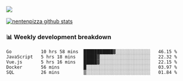 ### ![](http://img.shields.io/badge/Go-language-blue?style=for-the-badge&logo=appveyor)
[![nentenpizza github stats](https://github-readme-stats.vercel.app/api?username=nentenpizza&count_private=true)](https://github.com/anuraghazra/github-readme-stats)

### 📊 Weekly development breakdown

<!--START_SECTION:waka-->
```text
Go           10 hrs 58 mins  ███████████▓░░░░░░░░░░░░░   46.15 % 
JavaScript   5 hrs 18 mins   █████▓░░░░░░░░░░░░░░░░░░░   22.32 % 
Vue.js       5 hrs 16 mins   █████▓░░░░░░░░░░░░░░░░░░░   22.15 % 
Docker       56 mins         █░░░░░░░░░░░░░░░░░░░░░░░░   03.97 % 
SQL          26 mins         ▒░░░░░░░░░░░░░░░░░░░░░░░░   01.84 % 
```
<!--END_SECTION:waka-->

